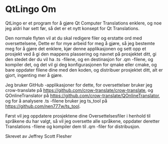 # QtLingo Om

QtLingo er et program for å gjøre Qt Computer Translations enklere,
og noe jeg aldri har sett før,
så det er et nytt konsept for Qt Translations.

Den normale flyten vil at du skal redigere filer og erstatte ord med oversettelsene,
Dette er for mye arbeid for meg å gjøre,
så jeg bestemte meg for å gjøre det enklere,
kjør denne applikasjonen og sett opp et prosjekt ved å gi den mappens plassering og navnet på prosjektet ditt,
gi den stedet der du vil ha .ts -filene,
og en destinasjon for .qm -filene,
og kompiler det,
og det vil gi deg konfigurasjonen for qmake eller cmake,
og bare oppdater filene dine med den koden,
og distribuer prosjektet ditt,
alt er gjort, ingenting mer å gjøre.

Jeg bruker GitHub -applikasjoner for dette,
for oversettelser bruker jeg crow-translate på https://github.com/crow-translate/crow-translate,
og QOnlineTranslator på https://github.com/crow-translate/QOnlineTranslator,
og for å analysere .ts -filene bruker jeg ts_tool på https://github.com/nen777w/ts_tool.

Først vil jeg oppdatere prosjektene dine Oversettelsesfiler i henhold til språkene du har valgt,
så vil jeg oversette alle språkene,
oppdater deretter Translations -filene og kompiler dem til .qm -filer for distribusjon.

Skrevet av Jeffrey Scott Flesher